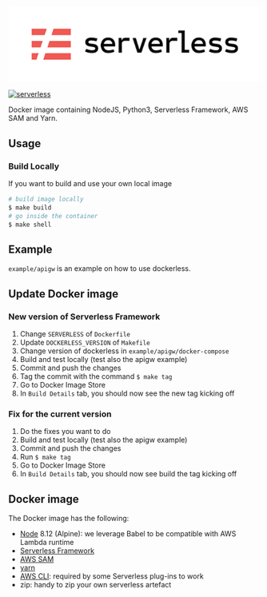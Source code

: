 [![Serverless Application Framework AWS Lambda API Gateway](./assets/serverless-framework.png)](http://serverless.com)

[![serverless](http://public.serverless.com/badges/v3.svg)](http://www.serverless.com)

Docker image containing NodeJS, Python3, Serverless Framework, AWS SAM and Yarn.

## Usage

### Build Locally

If you want to build and use your own local image

```bash
# build image locally
$ make build
# go inside the container
$ make shell
```

## Example

`example/apigw` is an example on how to use dockerless.

## Update Docker image

### New version of Serverless Framework

1. Change `SERVERLESS` of `Dockerfile`
2. Update `DOCKERLESS_VERSION` of `Makefile`
3. Change version of dockerless in `example/apigw/docker-compose`
4. Build and test locally (test also the apigw example)
5. Commit and push the changes
6. Tag the commit with the command `$ make tag`
5. Go to Docker Image Store
8. In `Build Details` tab, you should now see the new tag kicking off

### Fix for the current version

1. Do the fixes you want to do
2. Build and test locally (test also the apigw example)
3. Commit and push the changes
4. Run `$ make tag`
5. Go to Docker Image Store
6. In `Build Details` tab, you should now see build the tag kicking off

## Docker image

The Docker image has the following:

- [Node](https://hub.docker.com/_/node/) 8.12 (Alpine): we leverage Babel to be compatible with AWS Lambda runtime
- [Serverless Framework](https://serverless.com/framework/)
- [AWS SAM](https://aws.amazon.com/serverless/sam/)
- [yarn](https://github.com/yarnpkg/yarn)
- [AWS CLI](https://github.com/aws/aws-cli): required by some Serverless plug-ins to work
- zip: handy to zip your own serverless artefact
